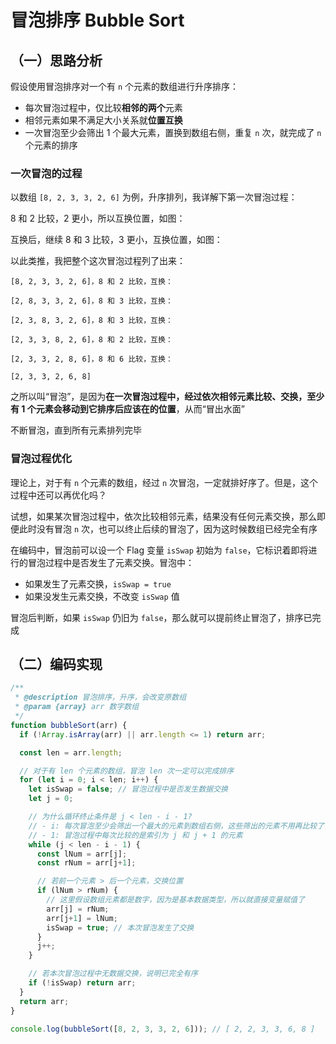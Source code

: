 # 冒泡排序 Bubble Sort

## （一）思路分析

假设使用冒泡排序对一个有 `n` 个元素的数组进行升序排序：

* 每次冒泡过程中，仅比较**相邻的两个**元素
* 相邻元素如果不满足大小关系就**位置互换**
* 一次冒泡至少会筛出 1 个最大元素，置换到数组右侧，重复 `n` 次，就完成了 `n` 个元素的排序

### 一次冒泡的过程

以数组 `[8, 2, 3, 3, 2, 6]` 为例，升序排列，我详解下第一次冒泡过程：

8 和 2 比较，2 更小，所以互换位置，如图：

互换后，继续 8 和 3 比较，3 更小，互换位置，如图：

以此类推，我把整个这次冒泡过程列了出来：

```
[8, 2, 3, 3, 2, 6]，8 和 2 比较，互换：

[2, 8, 3, 3, 2, 6]，8 和 3 比较，互换：

[2, 3, 8, 3, 2, 6]，8 和 3 比较，互换：

[2, 3, 3, 8, 2, 6]，8 和 2 比较，互换：

[2, 3, 3, 2, 8, 6]，8 和 6 比较，互换：

[2, 3, 3, 2, 6, 8]
```

之所以叫“冒泡”，是因为**在一次冒泡过程中，经过依次相邻元素比较、交换，至少有 1 个元素会移动到它排序后应该在的位置**，从而“冒出水面”

不断冒泡，直到所有元素排列完毕

### 冒泡过程优化

理论上，对于有 `n` 个元素的数组，经过 `n` 次冒泡，一定就排好序了。但是，这个过程中还可以再优化吗？

试想，如果某次冒泡过程中，依次比较相邻元素，结果没有任何元素交换，那么即便此时没有冒泡 `n` 次，也可以终止后续的冒泡了，因为这时候数组已经完全有序

在编码中，冒泡前可以设一个 Flag 变量 `isSwap` 初始为 `false`，它标识着即将进行的冒泡过程中是否发生了元素交换。冒泡中：

* 如果发生了元素交换，`isSwap = true`
* 如果没发生元素交换，不改变 `isSwap` 值

冒泡后判断，如果 `isSwap` 仍旧为 `false`，那么就可以提前终止冒泡了，排序已完成

## （二）编码实现

```js
/**
 * @description 冒泡排序，升序，会改变原数组
 * @param {array} arr 数字数组
 */
function bubbleSort(arr) {
  if (!Array.isArray(arr) || arr.length <= 1) return arr;

  const len = arr.length;

  // 对于有 len 个元素的数组，冒泡 len 次一定可以完成排序
  for (let i = 0; i < len; i++) {
    let isSwap = false; // 冒泡过程中是否发生数据交换
    let j = 0;

    // 为什么循环终止条件是 j < len - i - 1?
    // - i: 每次冒泡至少会筛出一个最大的元素到数组右侧，这些筛出的元素不用再比较了，它们一定不比本轮冒泡的元素小
    // - 1: 冒泡过程中每次比较的是索引为 j 和 j + 1 的元素
    while (j < len - i - 1) {
      const lNum = arr[j];
      const rNum = arr[j+1];

      // 若前一个元素 > 后一个元素，交换位置
      if (lNum > rNum) {
        // 这里假设数组元素都是数字，因为是基本数据类型，所以就直接变量赋值了
        arr[j] = rNum;
        arr[j+1] = lNum;
        isSwap = true; // 本次冒泡发生了交换
      }
      j++;
    }

    // 若本次冒泡过程中无数据交换，说明已完全有序
    if (!isSwap) return arr;
  }
  return arr;
}

console.log(bubbleSort([8, 2, 3, 3, 2, 6])); // [ 2, 2, 3, 3, 6, 8 ]
```
